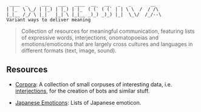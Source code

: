 ```
 ____  _     ___   ___   ____  __   __   _   _       __   
| |_  \ \_/ | |_) | |_) | |_  ( (` ( (` | | \ \  /  / /\  
|_|__ /_/ \ |_|   |_| \ |_|__ _)_) _)_) |_|  \_\/  /_/--\ 
Variant ways to deliver meaning
```
> Collection of resources for meaningful communication, featuring lists of expressive words, interjections, onomatopoeias and emotions/emoticons that are largely cross cultures and languages in different formats (text, image, sound).

## Resources

- [Corpora](https://github.com/dariusk/corpora): A collection of small corpuses of interesting data, i.e. [interjections](https://github.com/dariusk/corpora/blob/master/data/words/interjections.json), for the creation of bots and similar stuff.

- [Japanese Emoticons](http://japaneseemoticons.me/): Lists of Japanese emoticon.
